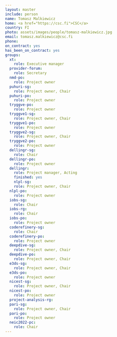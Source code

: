 ```yaml
---
layout: master
include: person
name: Tomasz Malkiewicz
home: <a href="https://csc.fi">CSC</a>
country: FI
photo: assets/images/people/tomasz-malkiewicz.jpg
email: tomasz.malkiewicz@csc.fi
phone:
on_contract: yes
has_been_on_contract: yes
groups:
  xt:
    role: Executive manager
  provider-forum:
    role: Secretary
  nmd-po: 
    role: Project owner
  puhuri-sg:
    role: Project owner, Chair
  puhuri-po:
    role: Project owner
  tryggve-po:
    role: Project owner
  tryggve1-sg:
    role: Project owner, Chair
  tryggve1-po:
    role: Project owner
  tryggve2-sg:
    role: Project owner, Chair
  tryggve2-po:
    role: Project owner
  dellingr-sg:
    role: Chair
  dellingr-po:
    role: Project owner
  dellingr:
    role: Project manager, Acting
    finished: yes
    nlpl-sg:
    role: Project owner, Chair
  nlpl-po:
    role: Project owner
  iobs-sg:
    role: Chair
  iobs-rg:
    role: Chair
  iobs-po:
    role: Project owner
  coderefinery-sg:
    role: Chair
  coderefinery-po:
    role: Project owner
  deepdive-sg:
    role: Project owner, Chair
  deepdive-po:
    role: Project owner, Chair
  e3ds-sg:
    role: Project owner, Chair
  e3ds-po:
    role: Project owner
  nicest-sg:
    role: Project owner, Chair
  nicest-po:
    role: Project owner
  project-analysis-rg:
  pari-sg:
    role: Project owner, Chair
  pari-po:
    role: Project owner
  neic2022-pc:
    role: Chair
---
```

